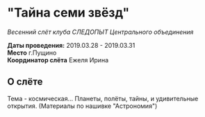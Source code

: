 # "Тайна семи звёзд"

_Весенний слёт клуба СЛЕДОПЫТ Центрального объединения_

**Даты проведения:** 2019.03.28 - 2019.03.31  
**Место** г.Пущино  
**Координатор слёта** Ежеля Ирина

## О слёте

Тема - космическая... Планеты, полёты, тайны, и удивительные открытия. (Материалы по нашивке "Астрономия")
